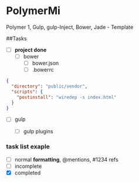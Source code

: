 # PolymerMi
Polymer 1, Gulp, gulp-Inject, Bower, Jade - Template

##Tasks

- [ ] **project done**
  - [ ] bower
    - [ ] bower.json
    - [ ] .bowerrc
```json
{
  "directory": "public/vendor",
  "scripts": {
    "postinstall": "wiredep -s index.html"
  }
}
```

  - [ ] gulp
    - [ ] gulp plugins


### task list exaple
- [ ] normal **formatting**, @mentions, #1234 refs
- [ ] incomplete
- [x] completed
